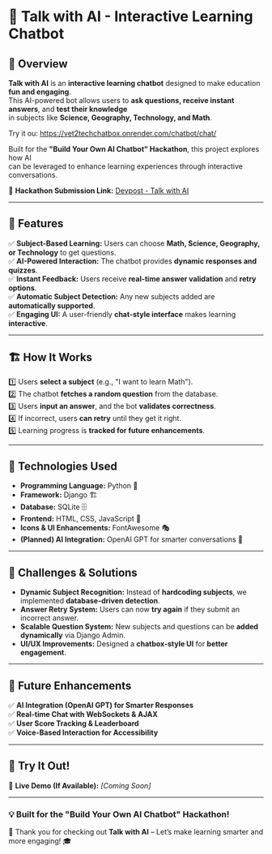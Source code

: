 # 📖 Talk with AI - Interactive Learning Chatbot  

## 🌟 Overview  
**Talk with AI** is an **interactive learning chatbot** designed to make education **fun and engaging**.  
This AI-powered bot allows users to **ask questions, receive instant answers**, and **test their knowledge**  
in subjects like **Science, Geography, Technology, and Math**.  

Try it ou: https://vet2techchatbox.onrender.com/chatbot/chat/

Built for the **"Build Your Own AI Chatbot" Hackathon**, this project explores how AI  
can be leveraged to enhance learning experiences through interactive conversations.  

🔗 **Hackathon Submission Link:** [Devpost - Talk with AI](https://devpost.com/submit-to/23552-build-your-own-ai-chat-bot/manage/submissions/617122-talk-with-ai/project_details/edit)  

---

## 🚀 Features  
✅ **Subject-Based Learning:** Users can choose **Math, Science, Geography, or Technology** to get questions.  
✅ **AI-Powered Interaction:** The chatbot provides **dynamic responses and quizzes**.  
✅ **Instant Feedback:** Users receive **real-time answer validation** and **retry options**.  
✅ **Automatic Subject Detection:** Any new subjects added are **automatically supported**.  
✅ **Engaging UI:** A user-friendly **chat-style interface** makes learning **interactive**.  

---

## 🏗 How It Works  
1️⃣ Users **select a subject** (e.g., "I want to learn Math").  
2️⃣ The chatbot **fetches a random question** from the database.  
3️⃣ Users **input an answer**, and the bot **validates correctness**.  
4️⃣ If incorrect, users **can retry** until they get it right.  
5️⃣ Learning progress is **tracked for future enhancements**.  

---

## 🔧 Technologies Used  
- **Programming Language:** Python 🐍  
- **Framework:** Django 🏗️  
- **Database:** SQLite 🗄️  
- **Frontend:** HTML, CSS, JavaScript 🎨  
- **Icons & UI Enhancements:** FontAwesome 🎭  
- **(Planned) AI Integration:** OpenAI GPT for smarter conversations 🤖  

---

## 🎯 Challenges & Solutions  
- **Dynamic Subject Recognition:** Instead of **hardcoding subjects**, we implemented **database-driven detection**.  
- **Answer Retry System:** Users can now **try again** if they submit an incorrect answer.  
- **Scalable Question System:** New subjects and questions can be **added dynamically** via Django Admin.  
- **UI/UX Improvements:** Designed a **chatbox-style UI** for **better engagement**.  

---

## 🌱 Future Enhancements  
✅ **AI Integration (OpenAI GPT) for Smarter Responses**  
✅ **Real-time Chat with WebSockets & AJAX**  
✅ **User Score Tracking & Leaderboard**  
✅ **Voice-Based Interaction for Accessibility**  

---

## 🚀 Try It Out!  
🎉 **Live Demo (If Available):** _[Coming Soon]_  

---

### **💡 Built for the "Build Your Own AI Chatbot" Hackathon!**  
🚀 Thank you for checking out **Talk with AI** – Let’s make learning smarter and more engaging! 🎓  

